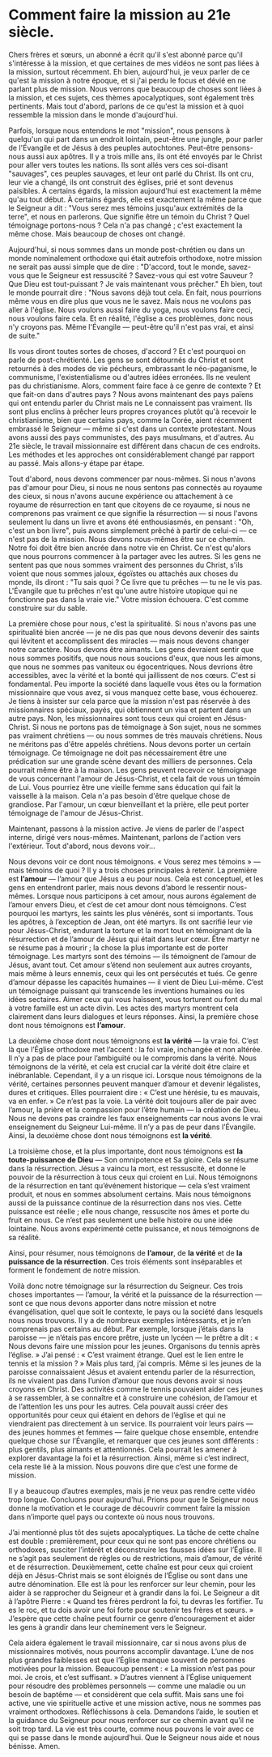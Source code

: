 # Comment faire la mission au 21e siècle.

Chers frères et sœurs, un abonné a écrit qu'il s'est abonné parce qu'il s'intéresse à la mission, et que certaines de mes vidéos ne sont pas liées à la mission, surtout récemment. Eh bien, aujourd'hui, je veux parler de ce qu'est la mission à notre époque, et si j'ai perdu le focus et dévié en ne parlant plus de mission. Nous verrons que beaucoup de choses sont liées à la mission, et ces sujets, ces thèmes apocalyptiques, sont également très pertinents. Mais tout d'abord, parlons de ce qu'est la mission et à quoi ressemble la mission dans le monde d'aujourd'hui.

Parfois, lorsque nous entendons le mot "mission", nous pensons à quelqu'un qui part dans un endroit lointain, peut-être une jungle, pour parler de l'Évangile et de Jésus à des peuples autochtones. Peut-être pensons-nous aussi aux apôtres. Il y a trois mille ans, ils ont été envoyés par le Christ pour aller vers toutes les nations. Ils sont allés vers ces soi-disant "sauvages", ces peuples sauvages, et leur ont parlé du Christ. Ils ont cru, leur vie a changé, ils ont construit des églises, prié et sont devenus paisibles. À certains égards, la mission aujourd'hui est exactement la même qu'au tout début. À certains égards, elle est exactement la même parce que le Seigneur a dit : "Vous serez mes témoins jusqu'aux extrémités de la terre", et nous en parlerons. Que signifie être un témoin du Christ ? Quel témoignage portons-nous ? Cela n'a pas changé ; c'est exactement la même chose. Mais beaucoup de choses ont changé.

Aujourd'hui, si nous sommes dans un monde post-chrétien ou dans un monde nominalement orthodoxe qui était autrefois orthodoxe, notre mission ne serait pas aussi simple que de dire : "D'accord, tout le monde, savez-vous que le Seigneur est ressuscité ? Savez-vous qui est votre Sauveur ? Que Dieu est tout-puissant ? Je vais maintenant vous prêcher." Eh bien, tout le monde pourrait dire : "Nous savons déjà tout cela. En fait, nous pourrions même vous en dire plus que vous ne le savez. Mais nous ne voulons pas aller à l'église. Nous voulons aussi faire du yoga, nous voulons faire ceci, nous voulons faire cela. Et en réalité, l'église a ces problèmes, donc nous n'y croyons pas. Même l'Évangile — peut-être qu'il n'est pas vrai, et ainsi de suite."

Ils vous diront toutes sortes de choses, d'accord ? Et c'est pourquoi on parle de post-chrétienté. Les gens se sont détournés du Christ et sont retournés à des modes de vie pécheurs, embrassant le néo-paganisme, le communisme, l'existentialisme ou d'autres idées erronées. Ils ne veulent pas du christianisme. Alors, comment faire face à ce genre de contexte ? Et que fait-on dans d'autres pays ? Nous avons maintenant des pays païens qui ont entendu parler du Christ mais ne Le connaissent pas vraiment. Ils sont plus enclins à prêcher leurs propres croyances plutôt qu'à recevoir le christianisme, bien que certains pays, comme la Corée, aient récemment embrassé le Seigneur — même si c'est dans un contexte protestant. Nous avons aussi des pays communistes, des pays musulmans, et d'autres. Au 21e siècle, le travail missionnaire est différent dans chacun de ces endroits. Les méthodes et les approches ont considérablement changé par rapport au passé. Mais allons-y étape par étape.

Tout d'abord, nous devons commencer par nous-mêmes. Si nous n'avons pas d'amour pour Dieu, si nous ne nous sentons pas connectés au royaume des cieux, si nous n'avons aucune expérience ou attachement à ce royaume de résurrection en tant que citoyens de ce royaume, si nous ne comprenons pas vraiment ce que signifie la résurrection — si nous l'avons seulement lu dans un livre et avons été enthousiasmés, en pensant : "Oh, c'est un bon livre", puis avons simplement prêché à partir de celui-ci — ce n'est pas de la mission. Nous devons nous-mêmes être sur ce chemin. Notre foi doit être bien ancrée dans notre vie en Christ. Ce n'est qu'alors que nous pourrons commencer à la partager avec les autres. Si les gens ne sentent pas que nous sommes vraiment des personnes du Christ, s'ils voient que nous sommes jaloux, égoïstes ou attachés aux choses du monde, ils diront : "Tu sais quoi ? Ce livre que tu prêches — tu ne le vis pas. L'Évangile que tu prêches n'est qu'une autre histoire utopique qui ne fonctionne pas dans la vraie vie." Votre mission échouera. C'est comme construire sur du sable.

La première chose pour nous, c'est la spiritualité. Si nous n'avons pas une spiritualité bien ancrée — je ne dis pas que nous devons devenir des saints qui lévitent et accomplissent des miracles — mais nous devons changer notre caractère. Nous devons être aimants. Les gens devraient sentir que nous sommes positifs, que nous nous soucions d'eux, que nous les aimons, que nous ne sommes pas vaniteux ou égocentriques. Nous devrions être accessibles, avec la vérité et la bonté qui jaillissent de nos cœurs. C'est si fondamental. Peu importe la société dans laquelle vous êtes ou la formation missionnaire que vous avez, si vous manquez cette base, vous échouerez. Je tiens à insister sur cela parce que la mission n'est pas réservée à des missionnaires spéciaux, payés, qui obtiennent un visa et partent dans un autre pays. Non, les missionnaires sont tous ceux qui croient en Jésus-Christ. Si nous ne portons pas de témoignage à Son sujet, nous ne sommes pas vraiment chrétiens — ou nous sommes de très mauvais chrétiens. Nous ne méritons pas d'être appelés chrétiens. Nous devons porter un certain témoignage. Ce témoignage ne doit pas nécessairement être une prédication sur une grande scène devant des milliers de personnes. Cela pourrait même être à la maison. Les gens peuvent recevoir ce témoignage de vous concernant l'amour de Jésus-Christ, et cela fait de vous un témoin de Lui. Vous pourriez être une vieille femme sans éducation qui fait la vaisselle à la maison. Cela n'a pas besoin d'être quelque chose de grandiose. Par l'amour, un cœur bienveillant et la prière, elle peut porter témoignage de l'amour de Jésus-Christ.

Maintenant, passons à la mission active. Je viens de parler de l'aspect interne, dirigé vers nous-mêmes. Maintenant, parlons de l'action vers l'extérieur. Tout d'abord, nous devons voir...

Nous devons voir ce dont nous témoignons. « Vous serez mes témoins » — mais témoins de quoi ? Il y a trois choses principales à retenir. La première est **l’amour** — l’amour que Jésus a eu pour nous. Cela est conceptuel, et les gens en entendront parler, mais nous devons d’abord le ressentir nous-mêmes. Lorsque nous participons à cet amour, nous aurons également de l’amour envers Dieu, et c’est de cet amour dont nous témoignons. C’est pourquoi les martyrs, les saints les plus vénérés, sont si importants. Tous les apôtres, à l’exception de Jean, ont été martyrs. Ils ont sacrifié leur vie pour Jésus-Christ, endurant la torture et la mort tout en témoignant de la résurrection et de l’amour de Jésus qui était dans leur cœur. Être martyr ne se résume pas à mourir ; la chose la plus importante est de porter témoignage. Les martyrs sont des témoins — ils témoignent de l’amour de Jésus, avant tout. Cet amour s’étend non seulement aux autres croyants, mais même à leurs ennemis, ceux qui les ont persécutés et tués. Ce genre d’amour dépasse les capacités humaines — il vient de Dieu Lui-même. C’est un témoignage puissant qui transcende les inventions humaines ou les idées sectaires. Aimer ceux qui vous haïssent, vous torturent ou font du mal à votre famille est un acte divin. Les actes des martyrs montrent cela clairement dans leurs dialogues et leurs réponses. Ainsi, la première chose dont nous témoignons est **l’amour**.

La deuxième chose dont nous témoignons est **la vérité** — la vraie foi. C’est là que l’Église orthodoxe met l’accent : la foi vraie, inchangée et non altérée. Il n’y a pas de place pour l’ambiguïté ou le compromis dans la vérité. Nous témoignons de la vérité, et cela est crucial car la vérité doit être claire et inébranlable. Cependant, il y a un risque ici. Lorsque nous témoignons de la vérité, certaines personnes peuvent manquer d’amour et devenir légalistes, dures et critiques. Elles pourraient dire : « C’est une hérésie, tu es mauvais, va en enfer. » Ce n’est pas la voie. La vérité doit toujours aller de pair avec l’amour, la prière et la compassion pour l’être humain — la création de Dieu. Nous ne devons pas craindre les faux enseignements car nous avons le vrai enseignement du Seigneur Lui-même. Il n’y a pas de peur dans l’Évangile. Ainsi, la deuxième chose dont nous témoignons est **la vérité**.

La troisième chose, et la plus importante, dont nous témoignons est **la toute-puissance de Dieu** — Son omnipotence et Sa gloire. Cela se résume dans la résurrection. Jésus a vaincu la mort, est ressuscité, et donne le pouvoir de la résurrection à tous ceux qui croient en Lui. Nous témoignons de la résurrection en tant qu’événement historique — cela s’est vraiment produit, et nous en sommes absolument certains. Mais nous témoignons aussi de la puissance continue de la résurrection dans nos vies. Cette puissance est réelle ; elle nous change, ressuscite nos âmes et porte du fruit en nous. Ce n’est pas seulement une belle histoire ou une idée lointaine. Nous avons expérimenté cette puissance, et nous témoignons de sa réalité.

Ainsi, pour résumer, nous témoignons de **l’amour**, de **la vérité** et de **la puissance de la résurrection**. Ces trois éléments sont inséparables et forment le fondement de notre mission.

Voilà donc notre témoignage sur la résurrection du Seigneur. Ces trois choses importantes — l’amour, la vérité et la puissance de la résurrection — sont ce que nous devons apporter dans notre mission et notre évangélisation, quel que soit le contexte, le pays ou la société dans lesquels nous nous trouvons. Il y a de nombreux exemples intéressants, et je n’en comprenais pas certains au début. Par exemple, lorsque j’étais dans la paroisse — je n’étais pas encore prêtre, juste un lycéen — le prêtre a dit : « Nous devons faire une mission pour les jeunes. Organisons du tennis après l’église. » J’ai pensé : « C’est vraiment étrange. Quel est le lien entre le tennis et la mission ? » Mais plus tard, j’ai compris. Même si les jeunes de la paroisse connaissaient Jésus et avaient entendu parler de la résurrection, ils ne vivaient pas dans l’union d’amour que nous devons avoir si nous croyons en Christ. Des activités comme le tennis pouvaient aider ces jeunes à se rassembler, à se connaître et à construire une cohésion, de l’amour et de l’attention les uns pour les autres. Cela pouvait aussi créer des opportunités pour ceux qui étaient en dehors de l’église et qui ne viendraient pas directement à un service. Ils pourraient voir leurs pairs — des jeunes hommes et femmes — faire quelque chose ensemble, entendre quelque chose sur l’Évangile, et remarquer que ces jeunes sont différents : plus gentils, plus aimants et attentionnés. Cela pourrait les amener à explorer davantage la foi et la résurrection. Ainsi, même si c’est indirect, cela reste lié à la mission. Nous pouvons dire que c’est une forme de mission.

Il y a beaucoup d’autres exemples, mais je ne veux pas rendre cette vidéo trop longue. Concluons pour aujourd’hui. Prions pour que le Seigneur nous donne la motivation et le courage de découvrir comment faire la mission dans n’importe quel pays ou contexte où nous nous trouvons.

J’ai mentionné plus tôt des sujets apocalyptiques. La tâche de cette chaîne est double : premièrement, pour ceux qui ne sont pas encore chrétiens ou orthodoxes, susciter l’intérêt et déconstruire les fausses idées sur l’Église. Il ne s’agit pas seulement de règles ou de restrictions, mais d’amour, de vérité et de résurrection. Deuxièmement, cette chaîne est pour ceux qui croient déjà en Jésus-Christ mais se sont éloignés de l’Église ou sont dans une autre dénomination. Elle est là pour les renforcer sur leur chemin, pour les aider à se rapprocher du Seigneur et à grandir dans la foi. Le Seigneur a dit à l’apôtre Pierre : « Quand tes frères perdront la foi, tu devras les fortifier. Tu es le roc, et tu dois avoir une foi forte pour soutenir tes frères et sœurs. » J’espère que cette chaîne peut fournir ce genre d’encouragement et aider les gens à grandir dans leur cheminement vers le Seigneur.

Cela aidera également le travail missionnaire, car si nous avons plus de missionnaires motivés, nous pourrons accomplir davantage. L’une de nos plus grandes faiblesses est que l’Église manque souvent de personnes motivées pour la mission. Beaucoup pensent : « La mission n’est pas pour moi. Je crois, et c’est suffisant. » D’autres viennent à l’Église uniquement pour résoudre des problèmes personnels — comme une maladie ou un besoin de baptême — et considèrent que cela suffit. Mais sans une foi active, une vie spirituelle active et une mission active, nous ne sommes pas vraiment orthodoxes. Réfléchissons à cela. Demandons l’aide, le soutien et la guidance du Seigneur pour nous renforcer sur ce chemin avant qu’il ne soit trop tard. La vie est très courte, comme nous pouvons le voir avec ce qui se passe dans le monde aujourd’hui. Que le Seigneur nous aide et nous bénisse. Amen.

